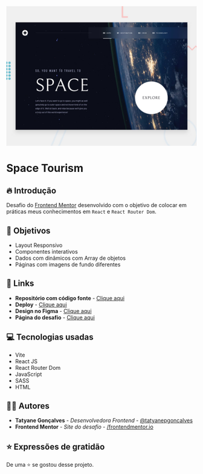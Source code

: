 <img src="./public/preview.jpg">

# Space Tourism 

## 🔥 Introdução

Desafio do [Frontend Mentor](https://www.frontendmentor.io/challenges/space-tourism-multipage-website-gRWj1URZ3) desenvolvido com o objetivo de colocar em práticas meus conhecimentos em `React` e `React Router Dom`.

## 🎯 Objetivos
- Layout Responsivo
- Componentes interativos
- Dados com dinâmicos com Array de objetos
- Páginas com imagens de fundo diferentes

## 🔗 Links
- **Repositório com código fonte** - [Clique aqui](https://github.com/tatyanepgoncalves/Space-Tourism)
- **Deploy** - [Clique aqui](https://space-tourism-project-fem.vercel.app/)
- **Design no Figma** - [Clique aqui](https://www.figma.com/design/MxSI5ODDY9EtIEKBTf73xE/space-tourism-website?node-id=0-1&t=fjala8IHXLmF1Hte-1)
- **Página do desafio** - [Clique aqui](https://www.frontendmentor.io/challenges/space-tourism-multipage-website-gRWj1URZ3)

## 💻 Tecnologias usadas
- Vite
- React JS
- React Router Dom
- JavaScript
- SASS
- HTML

## 👩‍💻 Autores
- **Tatyane Gonçalves** - *Desenvolvedora Frontend* - [@tatyanepgoncalves](https://github.com/tatyanepgoncalves)
- **Frontend Mentor** - *Site do desafio* - [/frontendmentor.io](https://www.frontendmentor.io)

## ⭐ Expressões de gratidão
De uma ⭐ se gostou desse projeto.
